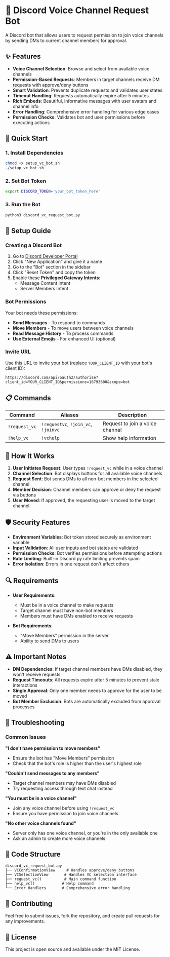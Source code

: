 # 🎤 Discord Voice Channel Request Bot

A Discord bot that allows users to request permission to join voice channels by sending DMs to current channel members for approval.

## ✨ Features

- **Voice Channel Selection**: Browse and select from available voice channels
- **Permission-Based Requests**: Members in target channels receive DM requests with approve/deny buttons  
- **Smart Validation**: Prevents duplicate requests and validates user states
- **Timeout Handling**: Requests automatically expire after 5 minutes
- **Rich Embeds**: Beautiful, informative messages with user avatars and channel info
- **Error Handling**: Comprehensive error handling for various edge cases
- **Permission Checks**: Validates bot and user permissions before executing actions

## 🚀 Quick Start

### 1. Install Dependencies
```bash
chmod +x setup_vc_bot.sh
./setup_vc_bot.sh
```

### 2. Set Bot Token
```bash
export DISCORD_TOKEN='your_bot_token_here'
```

### 3. Run the Bot
```bash
python3 discord_vc_request_bot.py
```

## 🔧 Setup Guide

### Creating a Discord Bot

1. Go to [Discord Developer Portal](https://discord.com/developers/applications)
2. Click "New Application" and give it a name
3. Go to the "Bot" section in the sidebar
4. Click "Reset Token" and copy the token
5. Enable these **Privileged Gateway Intents**:
   - Message Content Intent
   - Server Members Intent

### Bot Permissions

Your bot needs these permissions:
- **Send Messages** - To respond to commands
- **Move Members** - To move users between voice channels  
- **Read Message History** - To process commands
- **Use External Emojis** - For enhanced UI (optional)

### Invite URL

Use this URL to invite your bot (replace `YOUR_CLIENT_ID` with your bot's client ID):

```
https://discord.com/api/oauth2/authorize?client_id=YOUR_CLIENT_ID&permissions=16793600&scope=bot
```

## 📋 Commands

| Command | Aliases | Description |
|---------|---------|-------------|
| `!request_vc` | `!requestvc`, `!join_vc`, `!joinvc` | Request to join a voice channel |
| `!help_vc` | `!vchelp` | Show help information |

## 🎯 How It Works

1. **User Initiates Request**: User types `!request_vc` while in a voice channel
2. **Channel Selection**: Bot displays buttons for all available voice channels
3. **Request Sent**: Bot sends DMs to all non-bot members in the selected channel
4. **Member Decision**: Channel members can approve or deny the request via buttons
5. **User Moved**: If approved, the requesting user is moved to the target channel

## 🛡️ Security Features

- **Environment Variables**: Bot token stored securely as environment variable
- **Input Validation**: All user inputs and bot states are validated
- **Permission Checks**: Bot verifies permissions before attempting actions
- **Rate Limiting**: Built-in Discord.py rate limiting prevents spam
- **Error Isolation**: Errors in one request don't affect others

## 🔍 Requirements

- **User Requirements**:
  - Must be in a voice channel to make requests
  - Target channel must have non-bot members
  - Members must have DMs enabled to receive requests

- **Bot Requirements**:
  - "Move Members" permission in the server
  - Ability to send DMs to users

## ⚠️ Important Notes

- **DM Dependencies**: If target channel members have DMs disabled, they won't receive requests
- **Request Timeouts**: All requests expire after 5 minutes to prevent stale interactions
- **Single Approval**: Only one member needs to approve for the user to be moved
- **Bot Member Exclusion**: Bots are automatically excluded from approval processes

## 🐛 Troubleshooting

### Common Issues

**"I don't have permission to move members"**
- Ensure the bot has "Move Members" permission
- Check that the bot's role is higher than the user's highest role

**"Couldn't send messages to any members"**
- Target channel members may have DMs disabled
- Try requesting access through text chat instead

**"You must be in a voice channel"**
- Join any voice channel before using `!request_vc`
- Ensure you have permission to join voice channels

**"No other voice channels found"**
- Server only has one voice channel, or you're in the only available one
- Ask an admin to create more voice channels

## 📝 Code Structure

```
discord_vc_request_bot.py
├── VCConfirmationView     # Handles approve/deny buttons
├── VCSelectionView       # Handles VC selection interface  
├── request_vc()          # Main command function
├── help_vc()            # Help command
└── Error Handlers       # Comprehensive error handling
```

## 🤝 Contributing

Feel free to submit issues, fork the repository, and create pull requests for any improvements.

## 📄 License

This project is open source and available under the MIT License.
